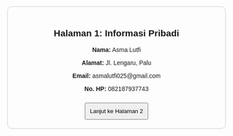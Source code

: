 <!DOCTYPE html>
<html lang="id">
<head>
    <meta charset="UTF-8">
    <meta name="viewport" content="width=device-width, initial-scale=1.0">
    <title>Biodata</title>
    <style>
        body { font-family: Arial, sans-serif; text-align: center; }
        .container { max-width: 600px; margin: auto; padding: 20px; border: 1px solid #ccc; border-radius: 10px; }
        .hidden { display: none; }
        button { margin-top: 10px; padding: 10px; cursor: pointer; }
    </style>
</head>
<body>
    <div class="container" id="page1">
        <h2>Halaman 1: Informasi Pribadi</h2>
        <p><strong>Nama:</strong> Asma Lutfi</p>
        <p><strong>Alamat:</strong> Jl. Lengaru, Palu</p>
        <p><strong>Email:</strong> asmalutfi025@gmail.com</p>
        <p><strong>No. HP:</strong> 082187937743</p>
        <button onclick="showPage(2)">Lanjut ke Halaman 2</button>
    </div>
    <div class="container hidden" id="page2">
    <h2>Halaman 2: Pendidikan & Keterampilan</h2>
    <p><strong>Pendidikan:</strong> S1 Sistem Informasi, Universitas Tadulako</p>
    <button onclick="showPage(1)">Kembali ke Halaman 1</button>
    </div>
    <script>
    function showPage(page) {
        document.getElementById('page1').classList.add('hidden');
        document.getElementById('page2').classList.add('hidden');
        document.getElementById('page' + page).classList.remove('hidden');
    }
    </script>
</body>
</html>

